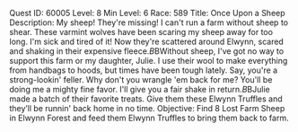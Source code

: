 Quest ID: 60005
Level: 8
Min Level: 6
Race: 589
Title: Once Upon a Sheep
Description: My sheep! They're missing! I can't run a farm without sheep to shear. These varmint wolves have been scaring my sheep away for too long. I'm sick and tired of it! Now they're scattered around Elwynn, scared and shaking in their expensive fleece.$B$BWithout sheep, I've got no way to support this farm or my daughter, Julie. I use their wool to make everything from handbags to hoods, but times have been tough lately. Say, you're a strong-lookin' feller. Why don't you wrangle 'em back for me? You'll be doing me a mighty fine favor. I'll give you a fair shake in return.$B$BJulie made a batch of their favorite treats. Give them these Elwynn Truffles and they’ll be runnin' back home in no time.
Objective: Find 8 Lost Farm Sheep in Elwynn Forest and feed them Elwynn Truffles to bring them back to farm.
